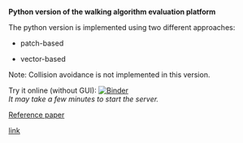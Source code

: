 **Python version of the walking algorithm evaluation platform**

The python version is implemented using two different approaches: 

- patch-based

- vector-based

Note: Collision avoidance is not implemented in this version.

Try it online (without GUI): [![Binder](https://mybinder.org/badge_logo.svg)](https://mybinder.org/v2/gh/fardadhp/walking_algorithms_evaluation_python/master)  
*It may take a few minutes to start the server.*

[Reference paper](https://arxiv.org/ftp/arxiv/papers/1801/1801.09604.pdf)

[link](https://arxiv.org/ftp/arxiv/papers/1801/1801.09604.pdf{:target="_blank"})
